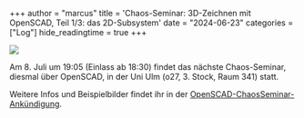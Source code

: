 +++
author = "marcus"
title = 'Chaos-Seminar: 3D-Zeichnen mit OpenSCAD, Teil 1/3: das 2D-Subsystem'
date = "2024-06-23"
categories = ["Log"]
hide_readingtime = true
+++

![](/ccc/chaosseminar/2024_07_openscad1/titelfolie.small.png)

Am 8. Juli um 19:05 (Einlass ab 18:30) findet das nächste Chaos-Seminar,
diesmal über OpenSCAD, in der Uni Ulm (o27, 3. Stock, Raum 341) statt.

Weitere Infos und Beispielbilder findet ihr in der
[OpenSCAD-ChaosSeminar-Ankündigung](/ccc/chaosseminar/2024_07_openscad1/).

